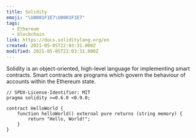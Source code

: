 ```yaml
---
title: Solidity
emoji: "\U0001F1E7\U0001F1E7"
tags:
  - Ethereum
  - blockchain
link: https://docs.soliditylang.org/en
created: 2021-05-05T22:03:31.000Z
modified: 2021-05-05T22:03:31.000Z
---
```


Solidity is an object-oriented, high-level language for implementing smart contracts. Smart contracts are programs which govern the behaviour of accounts within the Ethereum state.

```solidity
// SPDX-License-Identifier: MIT
pragma solidity >=0.6.0 <0.9.0;

contract HelloWorld {
    function helloWorld() external pure returns (string memory) {
        return "Hello, World!";
    }
}
```
